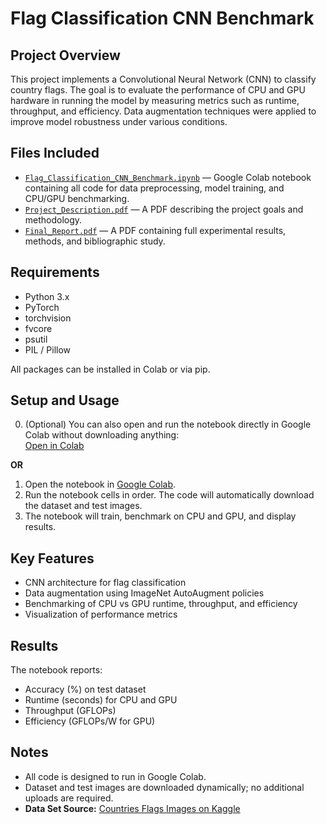 # Flag Classification CNN Benchmark

## Project Overview
This project implements a Convolutional Neural Network (CNN) to classify country flags. The goal is to evaluate the performance of CPU and GPU hardware in running the model by measuring metrics such as runtime, throughput, and efficiency. Data augmentation techniques were applied to improve model robustness under various conditions.

## Files Included
- [`Flag_Classification_CNN_Benchmark.ipynb`](https://github.com/GerkenPickle/Flag-Identification-CNN/blob/main/CNN_Flag_Classifier.ipynb) — Google Colab notebook containing all code for data preprocessing, model training, and CPU/GPU benchmarking.
- [`Project_Description.pdf`](https://github.com/GerkenPickle/Flag-Identification-CNN/blob/main/Project_Description.pdf) — A PDF describing the project goals and methodology.
- [`Final_Report.pdf`](https://github.com/GerkenPickle/Flag-Identification-CNN/blob/main/Final_Report.pdf) — A PDF containing full experimental results, methods, and bibliographic study.

## Requirements
- Python 3.x  
- PyTorch  
- torchvision  
- fvcore  
- psutil  
- PIL / Pillow  

All packages can be installed in Colab or via pip.

## Setup and Usage
0. (Optional) You can also open and run the notebook directly in Google Colab without downloading anything:  
[Open in Colab](https://colab.research.google.com/drive/1TjjmaYBPVGBHLphZaSEiiSN-H6qtnJ33?usp=sharing)


  **OR**

1. Open the notebook in [Google Colab](https://colab.research.google.com/).  
2. Run the notebook cells in order. The code will automatically download the dataset and test images.  
3. The notebook will train, benchmark on CPU and GPU, and display results.  

## Key Features
- CNN architecture for flag classification  
- Data augmentation using ImageNet AutoAugment policies  
- Benchmarking of CPU vs GPU runtime, throughput, and efficiency  
- Visualization of performance metrics  

## Results
The notebook reports:
- Accuracy (%) on test dataset  
- Runtime (seconds) for CPU and GPU  
- Throughput (GFLOPs)  
- Efficiency (GFLOPs/W for GPU)  

## Notes
- All code is designed to run in Google Colab.
- Dataset and test images are downloaded dynamically; no additional uploads are required.
- **Data Set Source:** [Countries Flags Images on Kaggle](https://www.kaggle.com/datasets/yusufyldz/countries-flags-images)

